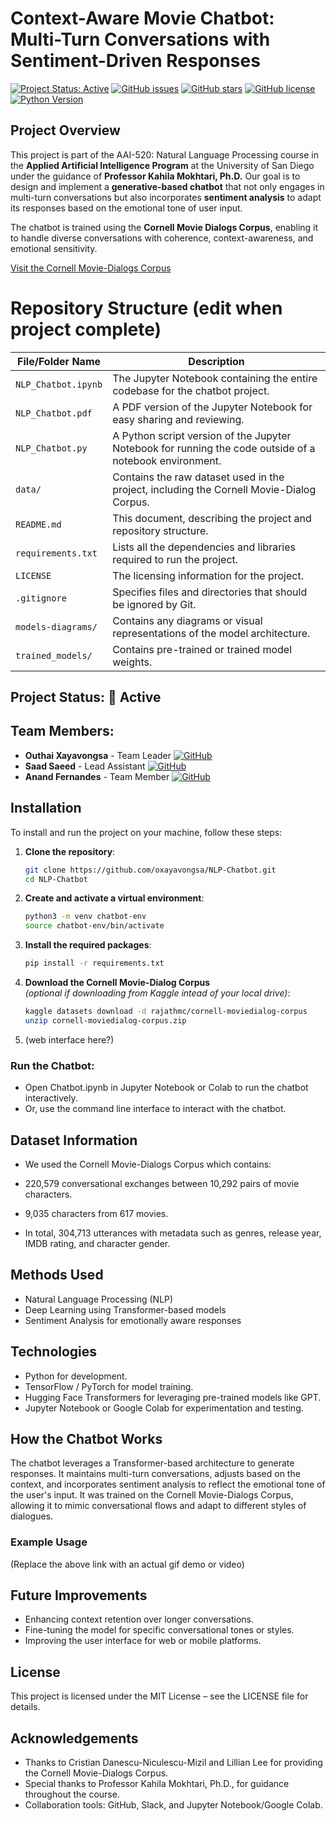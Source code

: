 # Context-Aware Movie Chatbot: Multi-Turn Conversations with Sentiment-Driven Responses

[![Project Status: Active](https://img.shields.io/badge/Project%20Status-Active-green.svg)](https://github.com/oxayavongsa/NLP-Chatbot)
[![GitHub issues](https://img.shields.io/github/issues/oxayavongsa/NLP-Chatbot.svg)](https://github.com/oxayavongsa/NLP-Chatbot/issues)
[![GitHub stars](https://img.shields.io/github/stars/oxayavongsa/NLP-Chatbot.svg)](https://github.com/oxayavongsa/NLP-Chatbot/stargazers)
[![GitHub license](https://img.shields.io/github/license/oxayavongsa/NLP-Chatbot.svg)](https://github.com/oxayavongsa/NLP-Chatbot/blob/main/LICENSE)
[![Python Version](https://img.shields.io/badge/python-3.10-blue.svg)](https://python.org)

## Project Overview
This project is part of the AAI-520: Natural Language Processing course in the **Applied Artificial Intelligence Program** at the University of San Diego under the guidance of **Professor Kahila Mokhtari, Ph.D.** Our goal is to design and implement a **generative-based chatbot** that not only engages in multi-turn conversations but also incorporates **sentiment analysis** to adapt its responses based on the emotional tone of user input.

The chatbot is trained using the **Cornell Movie Dialogs Corpus**, enabling it to handle diverse conversations with coherence, context-awareness, and emotional sensitivity.

[Visit the Cornell Movie-Dialogs Corpus](https://www.kaggle.com/datasets/rajathmc/cornell-moviedialog-corpus)

# Repository Structure (edit when project complete)

| File/Folder Name | Description |
| ---------------- | ----------- |
| `NLP_Chatbot.ipynb` | The Jupyter Notebook containing the entire codebase for the chatbot project. |
| `NLP_Chatbot.pdf` | A PDF version of the Jupyter Notebook for easy sharing and reviewing. |
| `NLP_Chatbot.py` | A Python script version of the Jupyter Notebook for running the code outside of a notebook environment. |
| `data/` | Contains the raw dataset used in the project, including the Cornell Movie-Dialog Corpus. |
| `README.md` | This document, describing the project and repository structure. |
| `requirements.txt` | Lists all the dependencies and libraries required to run the project. |
| `LICENSE` | The licensing information for the project. |
| `.gitignore` | Specifies files and directories that should be ignored by Git. |
| `models-diagrams/` | Contains any diagrams or visual representations of the model architecture. |
| `trained_models/` | Contains pre-trained or trained model weights. |

## Project Status: 🚀 Active

## Team Members:
- **Outhai Xayavongsa** - Team Leader [![GitHub](https://img.shields.io/badge/GitHub-oxayavongsa-lightgrey)](https://github.com/oxayavongsa)
- **Saad Saeed** - Lead Assistant [![GitHub](https://img.shields.io/badge/GitHub-SaadaSaeed86-lightgrey)](https://github.com/SaadaSaeed86)
- **Anand Fernandes** - Team Member [![GitHub](https://img.shields.io/badge/GitHub-af0808-lightgrey)](https://github.com/af0808)

## Installation

To install and run the project on your machine, follow these steps:

1. **Clone the repository**:
   ```bash
   git clone https://github.com/oxayavongsa/NLP-Chatbot.git
   cd NLP-Chatbot
2. **Create and activate a virtual environment**:
   ```bash
   python3 -m venv chatbot-env
   source chatbot-env/bin/activate

3. **Install the required packages**:
   ```bash
   pip install -r requirements.txt

4. **Download the Cornell Movie-Dialog Corpus**
   <br><i>(optional if downloading from Kaggle intead of your local drive)</i>:
   ```bash
   kaggle datasets download -d rajathmc/cornell-moviedialog-corpus
   unzip cornell-moviedialog-corpus.zip

5. (web interface here?)
  
   
   

### Run the Chatbot:
* Open Chatbot.ipynb in Jupyter Notebook or Colab to run the chatbot interactively.
* Or, use the command line interface to interact with the chatbot.

## Dataset Information
* We used the Cornell Movie-Dialogs Corpus which contains:

* 220,579 conversational exchanges between 10,292 pairs of movie characters.
* 9,035 characters from 617 movies.
* In total, 304,713 utterances with metadata such as genres, release year, IMDB rating, and character gender.

## Methods Used
* Natural Language Processing (NLP)
* Deep Learning using Transformer-based models
* Sentiment Analysis for emotionally aware responses

## Technologies
* Python for development.
* TensorFlow / PyTorch for model training.
* Hugging Face Transformers for leveraging pre-trained models like GPT.
* Jupyter Notebook or Google Colab for experimentation and testing.

## How the Chatbot Works
The chatbot leverages a Transformer-based architecture to generate responses. It maintains multi-turn conversations, adjusts based on the context, and incorporates sentiment analysis to reflect the emotional tone of the user's input. It was trained on the Cornell Movie-Dialogs Corpus, allowing it to mimic conversational flows and adapt to different styles of dialogues.

### Example Usage
(Replace the above link with an actual gif demo or video)

## Future Improvements
* Enhancing context retention over longer conversations.
* Fine-tuning the model for specific conversational tones or styles.
* Improving the user interface for web or mobile platforms.

## License
This project is licensed under the MIT License – see the LICENSE file for details.

## Acknowledgements
* Thanks to Cristian Danescu-Niculescu-Mizil and Lillian Lee for providing the Cornell Movie-Dialogs Corpus.
* Special thanks to Professor Kahila Mokhtari, Ph.D., for guidance throughout the course.
* Collaboration tools: GitHub, Slack, and Jupyter Notebook/Google Colab.
